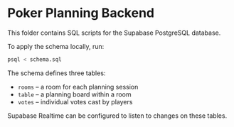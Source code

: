 # Poker Planning Backend

This folder contains SQL scripts for the Supabase PostgreSQL database.

To apply the schema locally, run:

```bash
psql < schema.sql
```

The schema defines three tables:

- `rooms` &ndash; a room for each planning session
- `table` &ndash; a planning board within a room
- `votes` &ndash; individual votes cast by players

Supabase Realtime can be configured to listen to changes on these tables.
